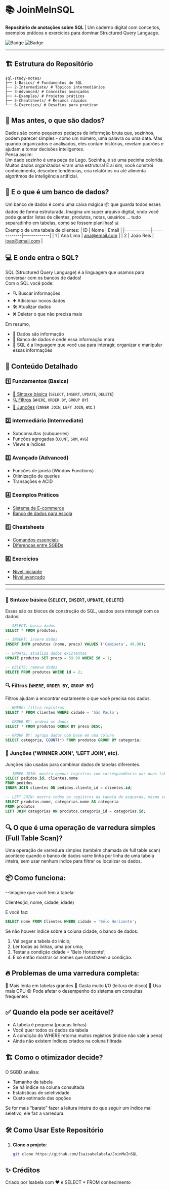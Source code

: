 # 📚 JoinMeInSQL 
**Repositório de anotações sobre SQL** | Um caderno digital com conceitos, exemplos práticos e exercícios para dominar Structured Query Language.  

![Badge](https://img.shields.io/badge/SQL-Study%20Notes-blue) 
![Badge](https://img.shields.io/badge/Status-Em%20Desenvolvimento-yellow)  

---

## 🏗️ Estrutura do Repositório  
```
sql-study-notes/ 
├── 1-Basics/ # Fundamentos do SQL 
├── 2-Intermediate/ # Tópicos intermediários 
├── 3-Advanced/ # Conceitos avançados 
├── 4-Examples/ # Projetos práticos 
├── 5-Cheatsheets/ # Resumos rápidos 
└── 6-Exercises/ # Desafios para praticar
```
## 🎲 Mas antes, o que são dados?
Dados são como pequenos pedaços de informção bruta que, sozinhos, podem parecer simples - como um número, uma palavra ou uma data. Mas quando organizados e analisados, eles contam histórias, revelam padrões e ajudam a tomar decisões inteligentes.  
Pensa assim:  
Um dado sozinho é uma peça de Lego. Sozinha, é só uma pecinha colorida.  
Muitos dados organizados viram uma estrutura! E ai sim, você constrói conhecimento, descobre tendências, cria relatórios ou até alimenta algoritmos de inteligência artificial.

## 🏦 E o que é um banco de dados?
Um banco de dados é como uma caixa mágica 📦 que guarda todos esses dados de forma estruturada. Imagina um super arquivo digital, ondo você pode guardar listas de clientes, produtos, notas, usuários ... tudo separadinho em tabelas, como se fossem planilhas! 📊  
Exemplo de uma tabela de clientes:
| ID          | Nome        | Email       |
|-------------|-------------|-------------|
| 1           | Ana Lima    | ana@email.com |
| 2 | João Reis | joao@email.com |


## 💻 E onde entra o SQL?
SQL (Structured Query Language) é a linguagem que usamos para conversar com os bancos de dados!  
Com o SQL você pode:
- 🔍 Buscar informações
- ➕ Adicionar novos dados
- 🛠️ Atualizar dados
- ❌ Deletar o que não precisa mais

Em resumo,  
- 🧠 Dados são informação
- 🏦 Banco de dados é onde essa informação mora
- 💬 SQL é a linguagem que você usa para interagir, organizar e manipular essas informações
## 📌 Conteúdo Detalhado  

### 1️⃣ **Fundamentos (Basics)**  
- [📌 Sintaxe básica](#-sintaxe-básica-select-insert-update-delete) (`SELECT`, `INSERT`, `UPDATE`, `DELETE`)  
- [🔍 Filtros](#-filtros-where-order-by-group-by) (`WHERE`, `ORDER BY`, `GROUP BY`)  
- [🔗 Junções](#-junções-inner-join-left-join-etc) (`INNER JOIN`, `LEFT JOIN`, etc.)  

### 2️⃣ **Intermediário (Intermediate)**  
- Subconsultas (subqueries)  
- Funções agregadas (`COUNT`, `SUM`, `AVG`)  
- Views e índices  

### 3️⃣ **Avançado (Advanced)**  
- Funções de janela (Window Functions)  
- Otimização de queries  
- Transações e ACID  

### 4️⃣ **Exemplos Práticos**  
- [Sistema de E-commerce](4-Examples/Ecommerce-DB/)  
- [Banco de dados para escola](4-Examples/School-DB/)  

### 5️⃣ **Cheatsheets**  
- [Comandos essenciais](5-Cheatsheets/SQL-Syntax.md)  
- [Diferenças entre SGBDs](5-Cheatsheets/PostgreSQL-vs-MySQL.md)  

### 6️⃣ **Exercícios**  
- [Nível iniciante](6-Exercises/Beginner/)  
- [Nível avançado](6-Exercises/Advanced/)  

---




---

### 📌 Sintaxe básica (`SELECT`, `INSERT`, `UPDATE`, `DELETE`)

Esses são os blocos de construção do SQL, usados para interagir com os dados:

```sql
-- SELECT: busca dados
SELECT * FROM produtos;

-- INSERT: insere dados
INSERT INTO produtos (nome, preco) VALUES ('Camiseta', 49.90);

-- UPDATE: atualiza dados existentes
UPDATE produtos SET preco = 59.90 WHERE id = 1;

-- DELETE: remove dados
DELETE FROM produtos WHERE id = 2;
```

### 🔍 Filtros (`WHERE`, `ORDER BY`, `GROUP BY`)
Filtros ajudam a encontrar exatamente o que você precisa nos dados.
``` sql
-- WHERE: filtra registros
SELECT * FROM clientes WHERE cidade = 'São Paulo';

-- ORDER BY: ordena os dados
SELECT * FROM produtos ORDER BY preco DESC;

-- GROUP BY: agrupa dados com base em uma coluna
SELECT categoria, COUNT(*) FROM produtos GROUP BY categoria;
```
### 🔗 Junções ('WINNER JOIN', 'LEFT JOIN', etc).
Junções são usadas para combinar dados de tabelas diferentes.
```sql
-- INNER JOIN: mostra apenas registros com correspondência nas duas tabelas
SELECT pedidos.id, clientes.nome
FROM pedidos
INNER JOIN clientes ON pedidos.cliente_id = clientes.id;

-- LEFT JOIN: mostra todos os registros da tabela da esquerda, mesmo sem correspondência
SELECT produtos.nome, categorias.nome AS categoria
FROM produtos
LEFT JOIN categorias ON produtos.categoria_id = categorias.id;
``` 

## 🔍 O que é uma operação de varredura simples (Full Table Scan)?
Uma operação de varredura simples (também chamada de full table scan) acontece quando o banco de dados varre linha por linha de uma tabela inteira, sem usar nenhum índice para filtrar ou localizar os dados.
## 📦 Como funciona:

--Imagine que você tem a tabela:

Clientes(id, nome, cidade, idade)

E você faz:
``` sql
SELECT nome FROM Clientes WHERE cidade = 'Belo Horizonte';
``` 
Se não houver índice sobre a coluna cidade, o banco de dados:

1. Vai pegar a tabela do início;
2. Ler todas as linhas, uma por uma;
3. Testar a condição cidade = 'Belo Horizonte';
4. E só então mostrar os nomes que satisfazem a condição.

## 🔥 Problemas de uma varredura completa:
🐢 Mais lenta em tabelas grandes
💾 Gasta muito I/O (leitura de disco)
🧠 Usa mais CPU
😩 Pode afetar o desempenho do sistema em consultas frequentes

## ✅ Quando ela pode ser aceitável?
- A tabela é pequena (poucas linhas)
- Você quer todos os dados da tabela
- A condição do WHERE retorna muitos registros (índice não vale a pena)
- Ainda não existem índices criados na coluna filtrada

## 🏗️ Como o otimizador decide?
O SGBD analisa:
- Tamanho da tabela
- Se há índice na coluna consultada
- Estatísticas de seletividade
- Custo estimado das opções

Se for mais “barato” fazer a leitura inteira do que seguir um índice mal seletivo, ele faz a varredura.


## 🛠️ Como Usar Este Repositório  

1. **Clone o projeto**:  
   ```bash
   git clone https://github.com/Isaisabelabela/JoinMeInSQL


## ✨ Créditos
Criado por Isabela com ❤️ e SELECT * FROM conhecimento

